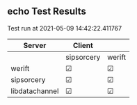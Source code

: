 ## echo Test Results
Test run at 2021-05-09 14:42:22.411767

| Server      | Client      |             |
|-------------|-------------|-------------|
|             | sipsorcery  | werift      |
| werift      | &#9745;     | &#9745;     |
| sipsorcery  | &#9745;     | &#9745;     |
| libdatachannel| &#9745;     | &#9745;     |
